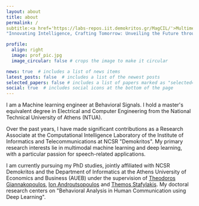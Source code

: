 ```yaml
---
layout: about
title: about
permalink: /
subtitle:<a href='https://labs-repos.iit.demokritos.gr/MagCIL/'>Multimedia Analysis Group</a>,<a href='https://www.iit.demokritos.gr/el/'>IIT Demokritos - NCSR Demokritos</a>.<a href='https://www.dept.aueb.gr/en/infotech-overview-en'>Department Of Informatics - AUEB</a>. <a href='https://behavioralsignals.com/'> Behavioral Signals</a>.
"Innovating Intelligence, Crafting Tomorrow: Unveiling the Future through AI, one Model at a Time."

profile:
  align: right
  image: prof_pic.jpg
  image_circular: false # crops the image to make it circular

news: true  # includes a list of news items
latest_posts: false  # includes a list of the newest posts
selected_papers: false # includes a list of papers marked as "selected={true}"
social: true  # includes social icons at the bottom of the page
---
```


I am a Machine learning engineer at Behavioral Signals. I hold a master's equivalent degree in Electrical and Computer Engineering from the National Technical University of Athens (NTUA).

Over the past years, I have made significant contributions as a Research Associate at the Computational Intelligence Laboratory of the Institute of Informatics and Telecommunications at NCSR "Demokritos". My primary research interests lie in multimodal machine learning and deep learning, with a particular passion for speech-related applications. 

I am currently pursuing my PhD studies, jointly affiliated with NCSR Demokritos and the Department of Informatics at the Athens University of Economics and Business (AUEB) under the supervision of [Theodoros Giannakopoulos](https://tyiannak.github.io/), [Ion Androutsopoulos](https://www2.aueb.gr/users/ion/) and [Themos Stafylakis](https://scholar.google.com/citations?user=kdEnoP0AAAAJ&hl=el). My doctoral research centers on "Behavioral Analysis in Human Communication using Deep Learning".